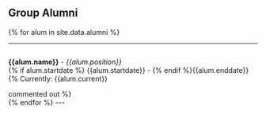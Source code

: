 
## Group Alumni


{% for alum in site.data.alumni %}
<hr>
<div id = "{{alum.name}}" style="padding-top: 60px; margin-top: -60px;">
<p><strong>{{alum.name}}</strong> - <em>{{alum.position}}</em><br>
{% if alum.startdate %} {{alum.startdate}} - {% endif %}{{alum.enddate}} <br>
{% Currently: {{alum.current}} </p> commented out %}
</div> {% endfor %}
---
